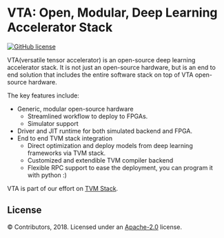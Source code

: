 VTA: Open, Modular, Deep Learning Accelerator Stack
===================================================

[![GitHub license](http://dmlc.github.io/img/apache2.svg)](./LICENSE)

VTA(versatile tensor accelerator) is an open-source deep learning accelerator stack.
It is not just an open-source hardware, but is an end to end solution that includes
the entire software stack on top of VTA open-source hardware.


The key features include:

- Generic, modular open-source hardware
  - Streamlined workflow to deploy to FPGAs.
  - Simulator support
- Driver and JIT runtime for both simulated backend and FPGA.
- End to end TVM stack integration
  - Direct optimization and deploy models from deep learning frameworks via TVM stack.
  - Customized and extendible TVM compiler backend
  - Flexible RPC support to ease the deployment, you can program it with python :)

VTA is part of our effort on [TVM Stack](http://www.tvmlang.org/).

License
-------
© Contributors, 2018. Licensed under an [Apache-2.0](https://github.com/tmoreau89/vta/blob/master/LICENSE) license.
